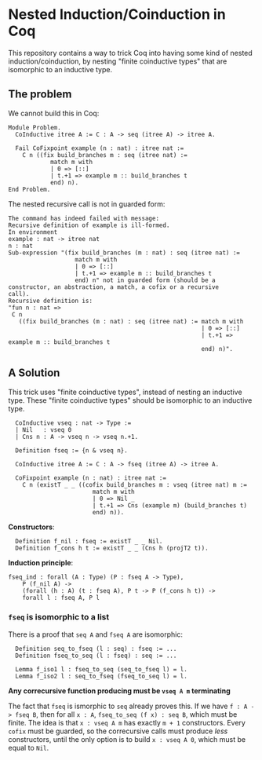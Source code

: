 # Nested Induction/Coinduction in Coq

This repository contains a way to trick Coq into having some kind of nested induction/coinduction, by nesting "finite coinductive types" that are isomorphic to an inductive type.

## The problem

We cannot build this in Coq:

```coq
Module Problem.
  CoInductive itree A := C : A -> seq (itree A) -> itree A.

  Fail CoFixpoint example (n : nat) : itree nat :=
    C n ((fix build_branches m : seq (itree nat) :=
            match m with
            | 0 => [::]
            | t.+1 => example m :: build_branches t
            end) n).
End Problem.
```

The nested recursive call is not in guarded form:
```coq
The command has indeed failed with message:
Recursive definition of example is ill-formed.
In environment
example : nat -> itree nat
n : nat
Sub-expression "(fix build_branches (m : nat) : seq (itree nat) :=
                   match m with
                   | 0 => [::]
                   | t.+1 => example m :: build_branches t
                   end) n" not in guarded form (should be a constructor, an abstraction, a match, a cofix or a recursive
call).
Recursive definition is:
"fun n : nat =>
 C n
   ((fix build_branches (m : nat) : seq (itree nat) := match m with
                                                       | 0 => [::]
                                                       | t.+1 => example m :: build_branches t
                                                       end) n)".
```

## A Solution

This trick uses "finite coinductive types", instead of nesting an inductive type. These "finite coinductive types" should be isomorphic to an inductive type.

```coq
  CoInductive vseq : nat -> Type :=
  | Nil   : vseq 0
  | Cns n : A -> vseq n -> vseq n.+1.
  
  Definition fseq := {n & vseq n}.
  
  CoInductive itree A := C : A -> fseq (itree A) -> itree A.
  
  CoFixpoint example (n : nat) : itree nat :=
    C n (existT _ _ ((cofix build_branches m : vseq (itree nat) m :=
                        match m with
                        | 0 => Nil _
                        | t.+1 => Cns (example m) (build_branches t)
                        end) n)).
```

**Constructors**: 
```coq
  Definition f_nil : fseq := existT _ _ Nil.
  Definition f_cons h t := existT _ _ (Cns h (projT2 t)).
```
**Induction principle**:
```coq
fseq_ind : forall (A : Type) (P : fseq A -> Type),
    P (f_nil A) ->
    (forall (h : A) (t : fseq A), P t -> P (f_cons h t)) ->
    forall l : fseq A, P l
```

### `fseq` is isomorphic to a list

There is a proof that `seq A` and `fseq A` are isomorphic:

```coq
  Definition seq_to_fseq (l : seq) : fseq := ...
  Definition fseq_to_seq (l : fseq) : seq := ...
  
  Lemma f_iso1 l : fseq_to_seq (seq_to_fseq l) = l.
  Lemma f_iso2 l : seq_to_fseq (fseq_to_seq l) = l.
```

**Any correcursive function producing must be `vseq A m` terminating**

The fact that `fseq` is ismorphic to `seq` already proves this. If we have `f : A -> fseq B`, then for all `x : A`, `fseq_to_seq (f x) : seq B`, which must be finite. The idea is that `x : vseq A m` has exactly `m + 1` constructors. Every `cofix` must be guarded, so the correcursive calls must produce _less_ constructors, until the only option is to build `x : vseq A 0`, which must be equal to `Nil`.
